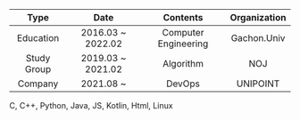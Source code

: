 
<!--
**ParkGuneHo/ParkGuneHo** is a ✨ _special_ ✨ repository because its `README.md` (this file) appears on your GitHub profile.

Here are some ideas to get you started:

- 🔭 I’m currently working on ...
- 🌱 I’m currently learning ...
- 👯 I’m looking to collaborate on ...
- 🤔 I’m looking for help with ...
- 💬 Ask me about ...
- 📫 How to reach me: ...
- 😄 Pronouns: ...
- ⚡ Fun fact: ...
-->

|     Type    |        Date       |       Contents       | Organization |
|:-----------:|:-----------------:|:--------------------:|:------------:|
|  Education  | 2016.03 ~ 2022.02 | Computer Engineering |  Gachon.Univ |
| Study Group | 2019.03 ~ 2021.02 |       Algorithm      |      NOJ     |
|   Company   | 2021.08 ~         |        DevOps        |   UNIPOINT   |

C, C++, Python, Java, JS, Kotlin, Html, Linux
